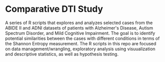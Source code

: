 # Comparative DTI Study
A series of R scripts that explores and analyzes selected cases from the ABIDE II and ADNI datasets of patients with Alzheimer's Disease, Autism Spectrum Disorder, and Mild Cognitive Impairment. The goal is to identify potential similarities between the cases with different conditions in terms of the Shannon Entropy measurement.
The R scripts in this repo are focused on data management/wrangling, exploratory analysis using visuualization and descriptive statistics, as well as hypothesis testing. 
